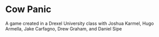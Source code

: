 # Cow Panic
A game created in a Drexel University class with Joshua Karmel, Hugo Armella, Jake Carfagno, Drew Graham, and Daniel Sipe
